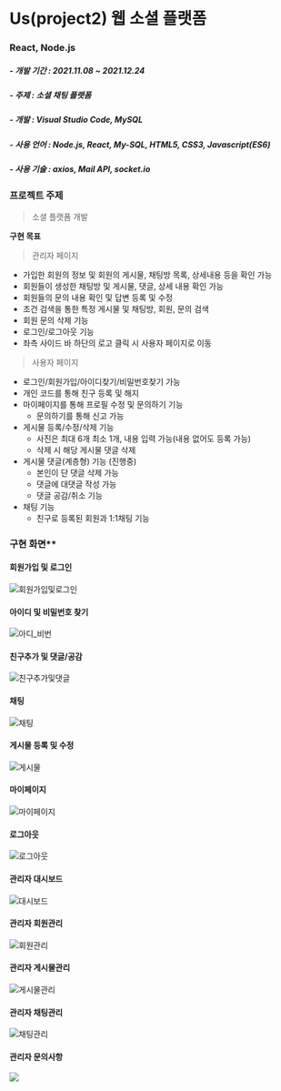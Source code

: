 # Us(project2) 웹 소셜 플랫폼
### React, Node.js
##### - 개발 기간 : 2021.11.08 ~ 2021.12.24
##### - 주제 : 소셜 채팅 플랫폼
##### - 개발 : Visual Studio Code, MySQL
##### - 사용 언어 : Node.js, React, My-SQL, HTML5, CSS3, Javascript(ES6)
##### - 사용 기술 : axios, Mail API, socket.io

### 프로젝트 주제
> 소셜 플랫폼 개발

**구현 목표**
> 관리자 페이지
+ 가입한 회원의 정보 및 회원의 게시물, 채팅방 목록, 상세내용 등을 확인 가능
+ 회원들이 생성한 채팅방 및 게시물, 댓글, 상세 내용 확인 가능
+ 회원들의 문의 내용 확인 및 답변 등록 및 수정
+ 조건 검색을 통한 특정 게시물 및 채팅방, 회원, 문의 검색
+ 회원 문의 삭제 기능
+ 로그인/로그아웃 기능
+ 좌측 사이드 바 하단의 로고 클릭 시 사용자 페이지로 이동
> 사용자 페이지
+ 로그인/회원가입/아이디찾기/비밀번호찾기 가능
+ 개인 코드를 통해 친구 등록 및 해지
+ 마이페이지를 통해 프로필 수정 및 문의하기 기능
  +  문의하기를 통해 신고 가능
+ 게시물 등록/수정/삭제 기능
  + 사진은 최대 6개 최소 1개, 내용 입력 가능(내용 없어도 등록 가능)
  + 삭제 시 해당 게시물 댓글 삭제
+ 게시물 댓글(계층형) 기능 (진행중)
  + 본인이 단 댓글 삭제 가능
  + 댓글에 대댓글 작성 가능
  + 댓글 공감/취소 기능
+ 채팅 기능
  + 친구로 등록된 회원과 1:1채팅 기능

### 구현 화면**
#### 회원가입 및 로그인
![회원가입및로그인](/img/사용자_회원가입로그인.gif)
#### 아이디 및 비밀번호 찾기
![아디_비번](/img/사용자_아디_비번찾기.gif)
#### 친구추가 및 댓글/공감
![친구추가및댓글](/img/사용자_친구추가및댓글.gif)
#### 채팅
![채팅](/img/사용자_채팅.gif)
#### 게시물 등록 및 수정
![게시물](/img/사용자_게시물.gif)
#### 마이페이지
![마이페이지](/img/사용자_마이페이지.gif)
#### 로그아웃
![로그아웃](/img/사용자_로그아웃.gif)
#### 관리자 대시보드
![대시보드](/img/관리자_대시보드.gif)
#### 관리자 회원관리
![회원관리](/img/관리자_회원관리.gif)
#### 관리자 게시물관리
![게시물관리](/img/관리자_게시물관리.gif)
#### 관리자 채팅관리
![채팅관리](/img/관리자_채팅관리.gif)
#### 관리자 문의사항
![](/img/관리자_문의사항.gif)
